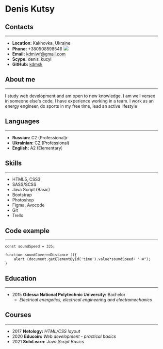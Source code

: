 # **Denis Kutsy**

## Contacts

---

- **Location:** Kakhovka, Ukraine
- **Phone:** +380508598549 ![](https://tehnavi.ru/files/img/telegram.jpg)
- **Email:** kdmlwf@gmail.com
- **Scype:** denis_kucyi
- **GitHub:** [kdmsk](https://github.com/kdmsk)

## About me

---

I study web development and am open to new knowledge. I am well versed in someone else's code, I have experience working in a team. I work as an energy engineer, do sports in my free time, lead an active lifestyle

## Languages

---

- **Russian:** C2 (Professional)r
- **Ukrainian:** C2 (Professional)
- **English:** A2 (Elementary)

## Skills

---

- HTML5, CSS3
- SASS/SCSS
- Java Script (Basic)
- Bootstrap
- Photoshop
- Figma, Avocode
- Git
- Trello

## Code example

---

```
const soundSpeed = 335;

function soundCoveredDistance (){
    alert (document.getElementById('time').value*soundSpeed+ " м");
}
```

## Education

---

- 2015 **Odessa National Polytechnic University:** Bachelor
  - _Electrical energetics, electrical engineering and electromechanics_

## Courses

---

- 2017 **Netology:** _HTML/CSS layout_
- 2020 **Educoin:** _Web development - practical basics_
- 2021 **SoloLearn:** _Java Script Basics_
